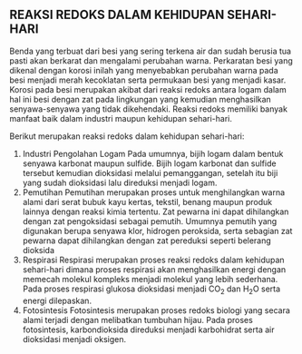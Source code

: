 ## REAKSI REDOKS DALAM KEHIDUPAN SEHARI-HARI

Benda yang terbuat dari besi yang sering terkena air dan sudah berusia tua pasti akan berkarat dan mengalami perubahan warna. Perkaratan besi yang dikenal dengan korosi inilah yang menyebabkan perubahan warna pada besi menjadi merah kecoklatan serta permukaan besi yang menjadi kasar. Korosi pada besi merupakan akibat dari reaksi redoks antara logam dalam hal ini besi dengan zat pada lingkungan yang kemudian menghasilkan senyawa-senyawa yang tidak dikehendaki. Reaksi redoks memiliki banyak manfaat baik dalam industri maupun kehidupan sehari-hari.

Berikut merupakan reaksi redoks dalam kehidupan sehari-hari:

1. Industri Pengolahan Logam
   Pada umumnya, bijih logam dalam bentuk senyawa karbonat maupun sulfide. Bijih logam karbonat dan sulfide tersebut kemudian dioksidasi melalui pemanggangan, setelah itu biji yang sudah dioksidasi lalu direduksi menjadi logam.
2. Pemutihan
   Pemutihan merupakan proses untuk menghilangkan warna alami dari serat bubuk kayu kertas, tekstil, benang maupun produk lainnya dengan reaksi kimia tertentu. Zat pewarna ini dapat dihilangkan dengan zat pengoksidasi sebagai pemutih. Umumnya pemutih yang digunakan berupa senyawa klor, hidrogen peroksida, serta sebagian zat pewarna dapat dihilangkan dengan zat pereduksi seperti belerang dioksida
3. Respirasi
   Respirasi merupakan proses reaksi redoks dalam kehidupan sehari-hari dimana proses respirasi akan menghasilkan energi dengan memecah molekul kompleks menjadi molekul yang lebih sederhana. Pada proses respirasi glukosa dioksidasi menjadi CO<sub>2</sub> dan H<sub>2</sub>O serta energi dilepaskan.
4. Fotosintesis
   Fotosintesis merupakan proses redoks biologi yang secara alami terjadi dengan melibatkan tumbuhan hijau. Pada proses fotosintesis, karbondioksida direduksi menjadi karbohidrat serta air dioksidasi menjadi oksigen.
